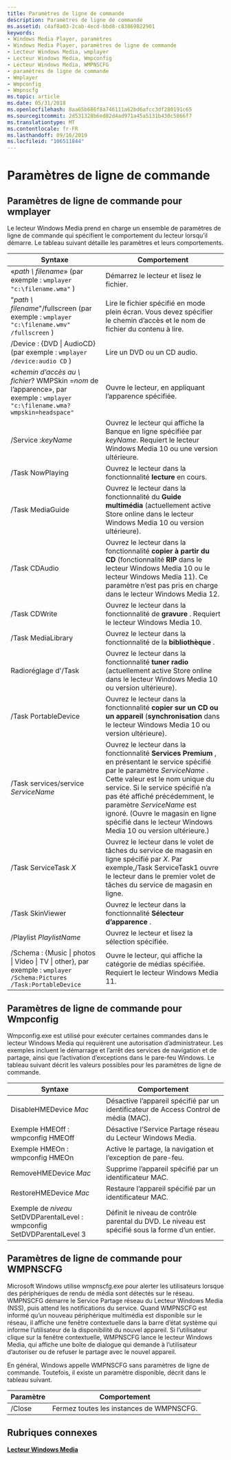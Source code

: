 ```yaml
---
title: Paramètres de ligne de commande
description: Paramètres de ligne de commande
ms.assetid: c4af8a03-2cab-4ecd-bbd8-c83869822901
keywords:
- Windows Media Player, paramètres
- Windows Media Player, paramètres de ligne de commande
- Lecteur Windows Media, wmplayer
- Lecteur Windows Media, Wmpconfig
- Lecteur Windows Media, WMPNSCFG
- paramètres de ligne de commande
- Wmplayer
- Wmpconfig
- Wmpnscfg
ms.topic: article
ms.date: 05/31/2018
ms.openlocfilehash: 8aa65b686f8a746111a62bd6afcc3df280191c65
ms.sourcegitcommit: 2d531328b6ed82d4ad971a45a5131b430c5866f7
ms.translationtype: MT
ms.contentlocale: fr-FR
ms.lasthandoff: 09/16/2019
ms.locfileid: "106511844"
---
```

# <a name="command-line-parameters"></a>Paramètres de ligne de commande

## <a name="command-line-parameters-for-wmplayer"></a>Paramètres de ligne de commande pour wmplayer

Le lecteur Windows Media prend en charge un ensemble de paramètres de ligne de commande qui spécifient le comportement du lecteur lorsqu’il démarre. Le tableau suivant détaille les paramètres et leurs comportements.



| Syntaxe                                                                                                              | Comportement                                                                                                                                                                                                                                                                                                                                   |
|---------------------------------------------------------------------------------------------------------------------|--------------------------------------------------------------------------------------------------------------------------------------------------------------------------------------------------------------------------------------------------------------------------------------------------------------------------------------------|
| «*path \\ filename*» (par exemple : `wmplayer "c:\filename.wma"` )<br/>                                            | Démarrez le lecteur et lisez le fichier.                                                                                                                                                                                                                                                                                                        |
| "*path \\ filename*"/fullscreen (par exemple : `wmplayer "c:\filename.wmv" /fullscreen` )<br/>                    | Lire le fichier spécifié en mode plein écran. Vous devez spécifier le chemin d’accès et le nom de fichier du contenu à lire.<br/>                                                                                                                                                                                                                     |
| /Device : {DVD \| AudioCD} (par exemple : `wmplayer /device:audio CD` )<br/>                                         | Lire un DVD ou un CD audio.                                                                                                                                                                                                                                                                                                                    |
| «*chemin d’accès au \\ fichier*? WMPSkin =*nom* de l’apparence», par exemple : `wmplayer "c:\filename.wma?wmpskin=headspace"`<br/>        | Ouvre le lecteur, en appliquant l’apparence spécifiée.                                                                                                                                                                                                                                                                                              |
| /Service :*keyName*                                                                                                  | Ouvrez le lecteur qui affiche la Banque en ligne spécifiée par *keyName*. Requiert le lecteur Windows Media 10 ou une version ultérieure.<br/>                                                                                                                                                                                                                      |
| /Task NowPlaying                                                                                                    | Ouvrez le lecteur dans la fonctionnalité **lecture** en cours.                                                                                                                                                                                                                                                                                            |
| /Task MediaGuide                                                                                                    | Ouvrez le lecteur dans la fonctionnalité du **Guide multimédia** (actuellement active Store online dans le lecteur Windows Media 10 ou version ultérieure).                                                                                                                                                                                                                          |
| /Task CDAudio                                                                                                       | Ouvrez le lecteur dans la fonctionnalité **copier à partir du CD** (fonctionnalité **RIP** dans le lecteur Windows Media 10 ou le lecteur Windows Media 11). Ce paramètre n’est pas pris en charge dans le lecteur Windows Media 12.                                                                                                                                                       |
| /Task CDWrite                                                                                                       | Ouvrez le lecteur dans la fonctionnalité de **gravure** . Requiert le lecteur Windows Media 10.<br/>                                                                                                                                                                                                                                                       |
| /Task MediaLibrary                                                                                                  | Ouvrez le lecteur dans la fonctionnalité de la **bibliothèque** .                                                                                                                                                                                                                                                                                                |
| Radioréglage d'/Task                                                                                                    | Ouvrez le lecteur dans la fonctionnalité **tuner radio** (actuellement active Store online dans le lecteur Windows Media 10 ou version ultérieure).                                                                                                                                                                                                                          |
| /Task PortableDevice                                                                                                | Ouvrez le lecteur dans la fonctionnalité **copier sur un CD ou un appareil** (**synchronisation** dans le lecteur Windows Media 10 ou version ultérieure).                                                                                                                                                                                                                            |
| /Task services/service *ServiceName*                                                                               | Ouvrez le lecteur dans la fonctionnalité **Services Premium** , en présentant le service spécifié par le paramètre *ServiceName* . Cette valeur est le nom unique du service. Si le service spécifié n’a pas été affiché précédemment, le paramètre *ServiceName* est ignoré. (Ouvre le magasin en ligne spécifié dans le lecteur Windows Media 10 ou version ultérieure.) |
| /Task ServiceTask *X*                                                                                                | Ouvrez le lecteur dans le volet de tâches du service de magasin en ligne spécifié par *X*. Par exemple,/Task ServiceTask1 ouvre le lecteur dans le premier volet de tâches du service de magasin en ligne.                                                                                                                                                                      |
| /Task SkinViewer                                                                                                    | Ouvrez le lecteur dans la fonctionnalité **Sélecteur d’apparence** .                                                                                                                                                                                                                                                                                           |
| /Playlist *PlaylistName*                                                                                            | Ouvrez le lecteur et lisez la sélection spécifiée.                                                                                                                                                                                                                                                                                           |
| /Schema : {Music \| photos \| Video \| TV \| other}, par exemple : `wmplayer /Schema:Pictures /Task:PortableDevice`<br/> | Ouvre le lecteur, qui affiche la catégorie de médias spécifiée. Requiert le lecteur Windows Media 11.                                                                                                                                                                                                                                                   |



 

## <a name="command-line-parameters-for-wmpconfig"></a>Paramètres de ligne de commande pour Wmpconfig

Wmpconfig.exe est utilisé pour exécuter certaines commandes dans le lecteur Windows Media qui requièrent une autorisation d’administrateur. Les exemples incluent le démarrage et l’arrêt des services de navigation et de partage, ainsi que l’activation d’exceptions dans le pare-feu Windows. Le tableau suivant décrit les valeurs possibles pour les paramètres de ligne de commande.



| Syntaxe                                                                                    | Comportement                                                                   |
|-------------------------------------------------------------------------------------------|----------------------------------------------------------------------------|
| DisableHMEDevice *Mac*                                                                    | Désactive l’appareil spécifié par un identificateur de Access Control de média (MAC).  |
| Exemple HMEOff :<br/> wmpconfig HMEOff<br/>                                    | Désactive l’Service Partage réseau du Lecteur Windows Media.                 |
| Exemple HMEOn :<br/> wmpconfig HMEOn<br/>                                      | Active le partage, la navigation et l’exception de pare-feu.                     |
| RemoveHMEDevice *Mac*                                                                     | Supprime l’appareil spécifié par un identificateur MAC.                          |
| RestoreHMEDevice *Mac*                                                                    | Restaure l’appareil spécifié par un identificateur MAC.                         |
| Exemple de *niveau* SetDVDParentalLevel :<br/> wmpconfig SetDVDParentalLevel 3<br/> | Définit le niveau de contrôle parental du DVD. Le niveau est spécifié sous la forme d’un entier. |



 

## <a name="command-line-parameters-for-wmpnscfg"></a>Paramètres de ligne de commande pour WMPNSCFG

Microsoft Windows utilise wmpnscfg.exe pour alerter les utilisateurs lorsque des périphériques de rendu de média sont détectés sur le réseau. WMPNSCFG démarre le Service Partage réseau du Lecteur Windows Media (NSS), puis attend les notifications du service. Quand WMPNSCFG est informé qu’un nouveau périphérique multimédia est disponible sur le réseau, il affiche une fenêtre contextuelle dans la barre d’état système qui informe l’utilisateur de la disponibilité du nouvel appareil. Si l’utilisateur clique sur la fenêtre contextuelle, WMPNSCFG lance le lecteur Windows Media, qui affiche une boîte de dialogue qui demande à l’utilisateur d’autoriser ou de refuser le partage avec le nouvel appareil.

En général, Windows appelle WMPNSCFG sans paramètres de ligne de commande. Toutefois, il existe un paramètre disponible, décrit dans le tableau suivant.



| Paramètre | Comportement                         |
|-----------|----------------------------------|
| /Close    | Fermez toutes les instances de WMPNSCFG. |



 

## <a name="related-topics"></a>Rubriques connexes

<dl> <dt>

[**Lecteur Windows Media**](windows-media-player.md)
</dt> </dl>

 

 





